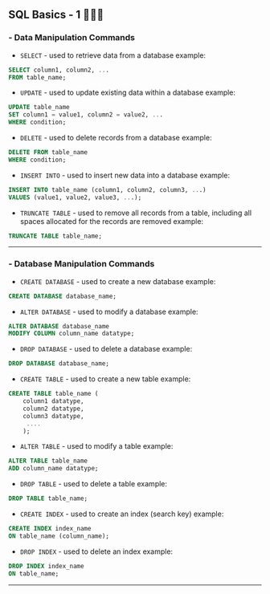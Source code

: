 ## SQL Basics - 1 🚀👩‍🚀

### - Data Manipulation Commands

- `SELECT` - used to retrieve data from a database
  example:

```sql
SELECT column1, column2, ...
FROM table_name;
```

- `UPDATE` - used to update existing data within a database
  example:

```sql
UPDATE table_name
SET column1 = value1, column2 = value2, ...
WHERE condition;
```

- `DELETE` - used to delete records from a database
  example:

```sql
DELETE FROM table_name
WHERE condition;
```

- `INSERT INTO` - used to insert new data into a database
  example:

```sql
INSERT INTO table_name (column1, column2, column3, ...)
VALUES (value1, value2, value3, ...);
```

- `TRUNCATE TABLE` - used to remove all records from a table, including all spaces allocated for the records are removed
  example:

```sql
TRUNCATE TABLE table_name;
```

---

### - Database Manipulation Commands

- `CREATE DATABASE` - used to create a new database
  example:

```sql
CREATE DATABASE database_name;
```

- `ALTER DATABASE` - used to modify a database
  example:

```sql
ALTER DATABASE database_name
MODIFY COLUMN column_name datatype;
```

- `DROP DATABASE` - used to delete a database
  example:

```sql
DROP DATABASE database_name;
```

- `CREATE TABLE` - used to create a new table
  example:

```sql
CREATE TABLE table_name (
    column1 datatype,
    column2 datatype,
    column3 datatype,
     ....
    );
```

- `ALTER TABLE` - used to modify a table
  example:

```sql
ALTER TABLE table_name
ADD column_name datatype;
```

- `DROP TABLE` - used to delete a table
  example:

```sql
DROP TABLE table_name;
```

- `CREATE INDEX` - used to create an index (search key)
  example:

```sql
CREATE INDEX index_name
ON table_name (column_name);
```

- `DROP INDEX` - used to delete an index
  example:

```sql
DROP INDEX index_name
ON table_name;
```

---
